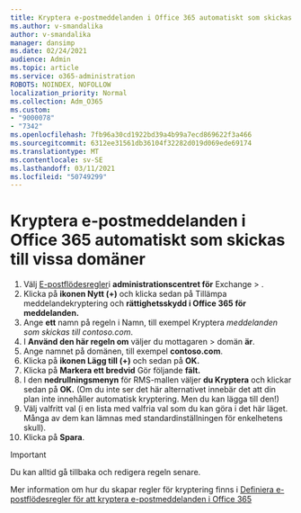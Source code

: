 ```yaml
---
title: Kryptera e-postmeddelanden i Office 365 automatiskt som skickas till vissa domäner
ms.author: v-smandalika
author: v-smandalika
manager: dansimp
ms.date: 02/24/2021
audience: Admin
ms.topic: article
ms.service: o365-administration
ROBOTS: NOINDEX, NOFOLLOW
localization_priority: Normal
ms.collection: Adm_O365
ms.custom:
- "9000078"
- "7342"
ms.openlocfilehash: 7fb96a30cd1922bd39a4b99a7ecd869622f3a466
ms.sourcegitcommit: 6312ee31561db36104f32282d019d069ede69174
ms.translationtype: MT
ms.contentlocale: sv-SE
ms.lasthandoff: 03/11/2021
ms.locfileid: "50749299"
---
```

# <a name="automatically-encrypt-office-365-email-messages-sent-to-certain-domains"></a>Kryptera e-postmeddelanden i Office 365 automatiskt som skickas till vissa domäner

1. Välj [E-postflödesregler](https://outlook.office365.com/ecp/)i **administrationscentret för** Exchange > . 
2. Klicka på **ikonen Nytt (+)** och klicka sedan på Tillämpa meddelandekryptering och **rättighetsskydd i Office 365 för meddelanden.**
3. Ange **ett** namn på regeln i Namn, till exempel Kryptera *meddelanden som skickas till contoso.com*.
4. I **Använd den här regeln om** väljer du mottagaren > domän **är**. 
5. Ange namnet på domänen, till exempel **contoso.com**.
6. Klicka på **ikonen Lägg till (+)** och sedan på **OK.**
7. Klicka på **Markera ett bredvid** Gör följande **fält.** 
8. I den **nedrullningsmenyn** för RMS-mallen väljer **du Kryptera** och klickar sedan på **OK.** (Om du inte ser det här alternativet innebär det att din plan inte innehåller automatisk kryptering. Men du kan lägga till den!)
9. Välj valfritt val (i en lista med valfria val som du kan göra i det här läget. Många av dem kan lämnas med standardinställningen för enkelhetens skull).
10. Klicka på **Spara**.

> [!IMPORTANT]
> Du kan alltid gå tillbaka och redigera regeln senare.

Mer information om hur du skapar regler för kryptering finns i [Definiera e-postflödesregler för att kryptera e-postmeddelanden i Office 365](https://docs.microsoft.com/microsoft-365/compliance/define-mail-flow-rules-to-encrypt-email)